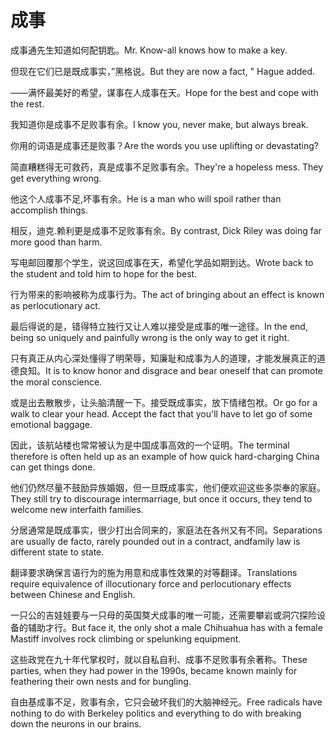 # 成事

<p><span class="chinese">成事通先生知道如何配钥匙。</span><span class="english">Mr. Know-all knows how to make a key.</span></p>

<p><span class="chinese">但现在它们已是既成事实，”黑格说。</span><span class="english">But they are now a fact, " Hague added.</span></p>

<p><span class="chinese">——满怀最美好的希望，谋事在人成事在天。</span><span class="english">Hope for the best and cope with the rest.</span></p>

<p><span class="chinese">我知道你是成事不足败事有余。</span><span class="english">I know you, never make, but always break.</span></p>

<p><span class="chinese">你用的词语是成事还是败事？</span><span class="english">Are the words you use uplifting or devastating?</span></p>

<p><span class="chinese">简直糟糕得无可救药，真是成事不足败事有余。</span><span class="english">They're a hopeless mess. They get everything wrong.</span></p>

<p><span class="chinese">他这个人成事不足,坏事有余。</span><span class="english">He is a man who will spoil rather than accomplish things.</span></p>

<p><span class="chinese">相反，迪克.赖利更是成事不足败事有余。</span><span class="english">By contrast, Dick Riley was doing far more good than harm.</span></p>

<p><span class="chinese">写电邮回覆那个学生，说这回成事在天，希望化学品如期到达。</span><span class="english">Wrote back to the student and told him to hope for the best.</span></p>

<p><span class="chinese">行为带来的影响被称为成事行为。</span><span class="english">The act of bringing about an effect is known as perlocutionary act.</span></p>

<p><span class="chinese">最后得说的是，错得特立独行又让人难以接受是成事的唯一途径。</span><span class="english">In the end, being so uniquely and painfully wrong is the only way to get it right.</span></p>

<p><span class="chinese">只有真正从内心深处懂得了明荣辱，知廉耻和成事为人的道理，才能发展真正的道德良知。</span><span class="english">It is to know honor and disgrace and bear oneself that can promote the moral conscience.</span></p>

<p><span class="chinese">或是出去散散步，让头脑清醒一下。接受既成事实，放下情绪包袱。</span><span class="english">Or go for a walk to clear your head. Accept the fact that you'll have to let go of some emotional baggage.</span></p>

<p><span class="chinese">因此，该航站楼也常常被认为是中国成事高效的一个证明。</span><span class="english">The terminal therefore is often held up as an example of how quick hard-charging China can get things done.</span></p>

<p><span class="chinese">他们仍然尽量不鼓励异族婚姻，但一旦既成事实，他们便欢迎这些多崇奉的家庭。</span><span class="english">They still try to discourage intermarriage, but once it occurs, they tend to welcome new interfaith families.</span></p>

<p><span class="chinese">分居通常是既成事实，很少打出合同来的，家庭法在各州又有不同。</span><span class="english">Separations are usually de facto, rarely pounded out in a contract, andfamily law is different state to state.</span></p>

<p><span class="chinese">翻译要求确保言语行为的施为用意和成事性效果的对等翻译。</span><span class="english">Translations require equivalence of illocutionary force and perlocutionary effects between Chinese and English.</span></p>

<p><span class="chinese">一只公的吉娃娃要与一只母的英国獒犬成事的唯一可能，还需要攀岩或洞穴探险设备的辅助才行。</span><span class="english">But face it, the only shot a male Chihuahua has with a female Mastiff involves rock climbing or spelunking equipment.</span></p>

<p><span class="chinese">这些政党在九十年代掌权时，就以自私自利、成事不足败事有余著称。</span><span class="english">These parties, when they had power in the 1990s, became known mainly for feathering their own nests and for bungling.</span></p>

<p><span class="chinese">自由基成事不足，败事有余，它只会破坏我们的大脑神经元。</span><span class="english">Free radicals have nothing to do with Berkeley politics and everything to do with breaking down the neurons in our brains.</span></p>


